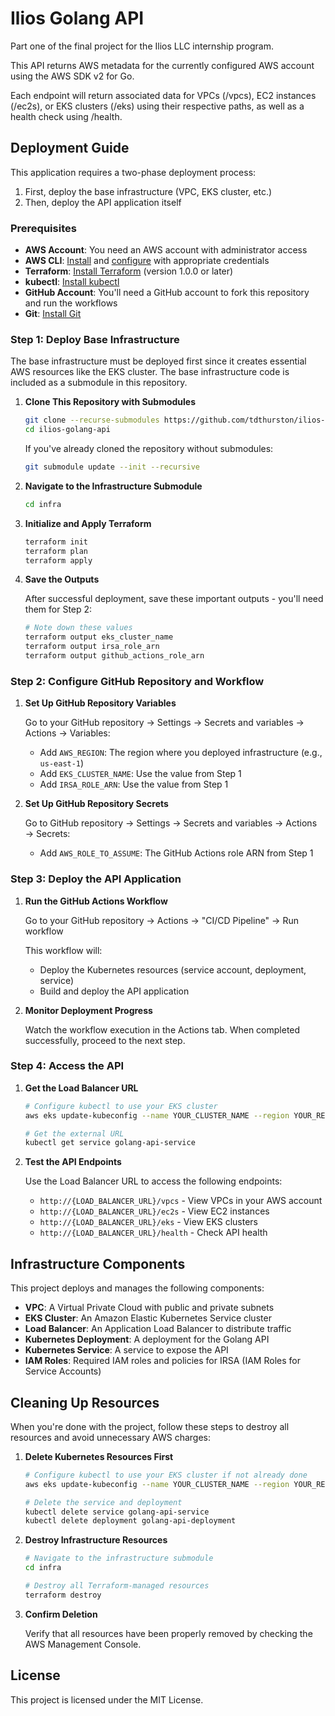 # Ilios Golang API

Part one of the final project for the Ilios LLC internship program.

This API returns AWS metadata for the currently configured AWS account using the AWS SDK v2 for Go.

Each endpoint will return associated data for VPCs (/vpcs), EC2 instances (/ec2s), or EKS clusters (/eks) using their respective paths, as well as a health check using /health.

## Deployment Guide

This application requires a two-phase deployment process:

1. First, deploy the base infrastructure (VPC, EKS cluster, etc.)
2. Then, deploy the API application itself

### Prerequisites

- **AWS Account**: You need an AWS account with administrator access
- **AWS CLI**: [Install](https://docs.aws.amazon.com/cli/latest/userguide/getting-started-install.html) and [configure](https://docs.aws.amazon.com/cli/latest/userguide/cli-configure-quickstart.html) with appropriate credentials
- **Terraform**: [Install Terraform](https://learn.hashicorp.com/tutorials/terraform/install-cli) (version 1.0.0 or later)
- **kubectl**: [Install kubectl](https://kubernetes.io/docs/tasks/tools/install-kubectl/)
- **GitHub Account**: You'll need a GitHub account to fork this repository and run the workflows
- **Git**: [Install Git](https://git-scm.com/book/en/v2/Getting-Started-Installing-Git)

### Step 1: Deploy Base Infrastructure

The base infrastructure must be deployed first since it creates essential AWS resources like the EKS cluster. The base infrastructure code is included as a submodule in this repository.

1. **Clone This Repository with Submodules**

   ```sh
   git clone --recurse-submodules https://github.com/tdthurston/ilios-golang-api.git
   cd ilios-golang-api
   ```

   If you've already cloned the repository without submodules:

   ```sh
   git submodule update --init --recursive
   ```

2. **Navigate to the Infrastructure Submodule**

   ```sh
   cd infra
   ```

3. **Initialize and Apply Terraform**

   ```sh
   terraform init
   terraform plan
   terraform apply
   ```

4. **Save the Outputs**

   After successful deployment, save these important outputs - you'll need them for Step 2:
   
   ```sh
   # Note down these values
   terraform output eks_cluster_name
   terraform output irsa_role_arn
   terraform output github_actions_role_arn
   ```

### Step 2: Configure GitHub Repository and Workflow

1. **Set Up GitHub Repository Variables**

   Go to your GitHub repository → Settings → Secrets and variables → Actions → Variables:
   
   - Add `AWS_REGION`: The region where you deployed infrastructure (e.g., `us-east-1`)
   - Add `EKS_CLUSTER_NAME`: Use the value from Step 1
   - Add `IRSA_ROLE_ARN`: Use the value from Step 1

2. **Set Up GitHub Repository Secrets**

   Go to GitHub repository → Settings → Secrets and variables → Actions → Secrets:
   
   - Add `AWS_ROLE_TO_ASSUME`: The GitHub Actions role ARN from Step 1

### Step 3: Deploy the API Application

1. **Run the GitHub Actions Workflow**

   Go to your GitHub repository → Actions → "CI/CD Pipeline" → Run workflow

   This workflow will:
   - Deploy the Kubernetes resources (service account, deployment, service)
   - Build and deploy the API application

2. **Monitor Deployment Progress**

   Watch the workflow execution in the Actions tab. When completed successfully, proceed to the next step.

### Step 4: Access the API

1. **Get the Load Balancer URL**

   ```sh
   # Configure kubectl to use your EKS cluster
   aws eks update-kubeconfig --name YOUR_CLUSTER_NAME --region YOUR_REGION
   
   # Get the external URL
   kubectl get service golang-api-service
   ```

2. **Test the API Endpoints**

   Use the Load Balancer URL to access the following endpoints:
   
   - `http://{LOAD_BALANCER_URL}/vpcs` - View VPCs in your AWS account
   - `http://{LOAD_BALANCER_URL}/ec2s` - View EC2 instances
   - `http://{LOAD_BALANCER_URL}/eks` - View EKS clusters
   - `http://{LOAD_BALANCER_URL}/health` - Check API health

## Infrastructure Components

This project deploys and manages the following components:

- **VPC**: A Virtual Private Cloud with public and private subnets
- **EKS Cluster**: An Amazon Elastic Kubernetes Service cluster
- **Load Balancer**: An Application Load Balancer to distribute traffic
- **Kubernetes Deployment**: A deployment for the Golang API
- **Kubernetes Service**: A service to expose the API
- **IAM Roles**: Required IAM roles and policies for IRSA (IAM Roles for Service Accounts)

## Cleaning Up Resources

When you're done with the project, follow these steps to destroy all resources and avoid unnecessary AWS charges:

1. **Delete Kubernetes Resources First**

   ```sh
   # Configure kubectl to use your EKS cluster if not already done
   aws eks update-kubeconfig --name YOUR_CLUSTER_NAME --region YOUR_REGION
   
   # Delete the service and deployment
   kubectl delete service golang-api-service
   kubectl delete deployment golang-api-deployment
   ```

2. **Destroy Infrastructure Resources**

   ```sh
   # Navigate to the infrastructure submodule
   cd infra
   
   # Destroy all Terraform-managed resources
   terraform destroy
   ```

3. **Confirm Deletion**

   Verify that all resources have been properly removed by checking the AWS Management Console.

## License

This project is licensed under the MIT License.